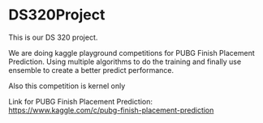 # DS320Project
This is our DS 320 project.

We are doing kaggle playground competitions for PUBG Finish Placement Prediction. Using multiple algorithms to do the training and finally use ensemble to create a better predict performance.

Also this competition is kernel only





Link for PUBG Finish Placement Prediction: https://www.kaggle.com/c/pubg-finish-placement-prediction
